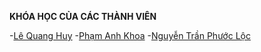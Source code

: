 **KHÓA HỌC CỦA CÁC THÀNH VIÊN**
  
  -[Lê Quang Huy](https://github.com/khoaphamj1505/CS112.L21.KHCL/tree/main/Certificate/LeQuangHuy)
  -[Phạm Anh Khoa](https://github.com/khoaphamj1505/CS112.L21.KHCL/tree/main/Certificate/PhamAnhKhoa)
  -[Nguyễn Trần Phước Lộc](https://github.com/khoaphamj1505/CS112.L21.KHCL/tree/main/Certificate/NguyenTranPhuocLoc)
